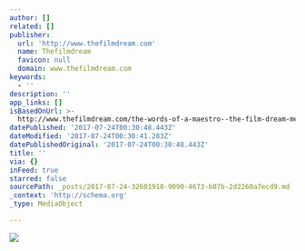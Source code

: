 ```yaml
---
author: []
related: []
publisher:
  url: 'http://www.thefilmdream.com'
  name: Thefilmdream
  favicon: null
  domain: www.thefilmdream.com
keywords:
  - ''
description: ''
app_links: []
isBasedOnUrl: >-
  http://www.thefilmdream.com/the-words-of-a-maestro--the-film-dream-meets-the-b.html
datePublished: '2017-07-24T00:30:48.443Z'
dateModified: '2017-07-24T00:30:41.283Z'
datePublishedOriginal: '2017-07-24T00:30:48.443Z'
title: ''
via: {}
inFeed: true
starred: false
sourcePath: _posts/2017-07-24-32601918-9090-4673-b07b-2d2260a7ecd9.md
_context: 'http://schema.org'
_type: MediaObject

---
```

<article style=""><img src="http://www.thefilmdream.com/image/116234968.jpg" /></article>